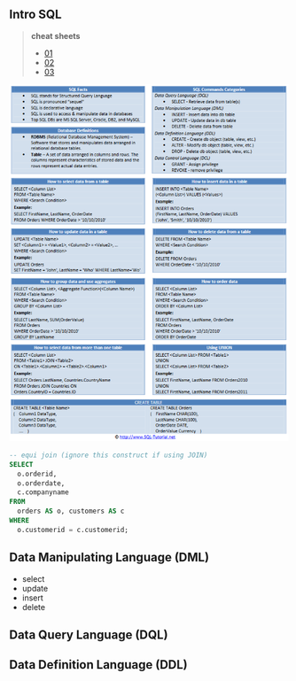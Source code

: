 ## Intro SQL
> **cheat sheets**  
> - [01](http://www.cheat-sheets.org/sites/sql.su/)
> - [02](https://zeroturnaround.com/rebellabs/sql-cheat-sheet/)
> - [03](https://www.w3schools.com/sql/sql_quickref.asp)

![SQL cheat sheet](img/sql_cs.png)

```sql
-- equi join (ignore this construct if using JOIN)
SELECT
  o.orderid,
  o.orderdate,
  c.companyname
FROM
  orders AS o, customers AS c
WHERE
  o.customerid = c.customerid;
```

## Data Manipulating Language (DML)
- select
- update
- insert
- delete

## Data Query Language (DQL)

## Data Definition Language (DDL)